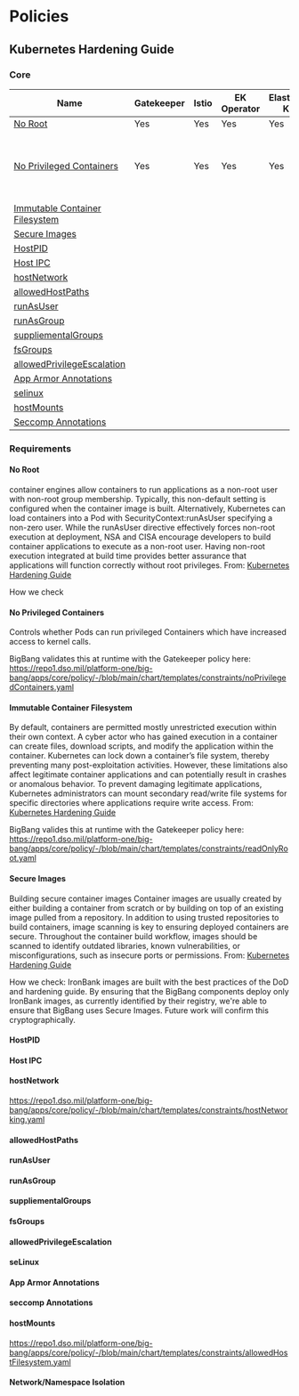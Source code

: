 # Policies

## Kubernetes Hardening Guide

### Core

| Name                                                              | Gatekeeper | Istio | EK Operator | Elasticsearch Kibana | Fluentbit                                                  | Monitoring | Twistlock |
| ----------------------------------------------------------------- | ---------- | ----- | ----------- | -------------------- | ---------------------------------------------------------- | ---------- | --------- |
| [No Root](#no-root)                                               | Yes        | Yes   | Yes         | Yes                  | Yes                                                        | yes        |
| [No Privileged Containers](#no-privileged-containers)             | Yes        | Yes   | Yes         | Yes                  | Fluentbit Daemonset requires Priv for collecting node logs | yes        |           |
| [Immutable Container Filesystem](#immutable-container-filesystem) |
| [Secure Images](#secuire-images)                                  |
| [HostPID](#host-pid)                                              |
| [Host IPC](#host-ipc)                                             |
| [hostNetwork](#host-network)                                      |
| [allowedHostPaths](#allowed-host-paths)                           |
| [runAsUser](#runAsUser)                                           |
| [runAsGroup](#runAsGroup)                                         |
| [suppliementalGroups](#suppliementalGroups)                       |
| [fsGroups](#fsGroups)                                             |
| [allowedPrivilegeEscalation](#allowedPrivilegeEscalation)         |
| [ App Armor Annotations](#app-armor-annotations)                  |
| [ selinux ](#seLinux)                                             |
| [ hostMounts](#hostMounts)                                        |
| [Seccomp Annotations](#app-armor-annotations)                     |

### Requirements

#### No Root

container engines allow containers to run applications as a
non-root user with non-root group membership. Typically, this non-default setting is
configured when the container image is built. Alternatively, Kubernetes can load containers into a Pod with
SecurityContext:runAsUser specifying a non-zero user. While the runAsUser
directive effectively forces non-root execution at deployment, NSA and CISA
encourage developers to build container applications to execute as a non-root user.
Having non-root execution integrated at build time provides better assurance that
applications will function correctly without root privileges. From: [Kubernetes Hardening Guide](https://media.defense.gov/2021/Aug/03/2002820425/-1/-1/1/CTR_KUBERNETES%20HARDENING%20GUIDANCE.PDF)

How we check

#### No Privileged Containers

Controls whether Pods can run privileged Containers which have increased access to kernel calls.

BigBang validates this at runtime with the Gatekeeper policy here: https://repo1.dso.mil/platform-one/big-bang/apps/core/policy/-/blob/main/chart/templates/constraints/noPrivilegedContainers.yaml

#### Immutable Container Filesystem

By default, containers are permitted mostly unrestricted execution within their own
context. A cyber actor who has gained execution in a container can create files,
download scripts, and modify the application within the container. Kubernetes can lock
down a container’s file system, thereby preventing many post-exploitation activities.
However, these limitations also affect legitimate container applications and can
potentially result in crashes or anomalous behavior. To prevent damaging legitimate
applications, Kubernetes administrators can mount secondary read/write file systems for
specific directories where applications require write access. From: [Kubernetes Hardening Guide](https://media.defense.gov/2021/Aug/03/2002820425/-1/-1/1/CTR_KUBERNETES%20HARDENING%20GUIDANCE.PDF)

BigBang valides this at runtime with the Gatekeeper policy here: https://repo1.dso.mil/platform-one/big-bang/apps/core/policy/-/blob/main/chart/templates/constraints/readOnlyRoot.yaml

#### Secure Images

Building secure container images
Container images are usually created by either building a container from scratch or by
building on top of an existing image pulled from a repository. In addition to using trusted
repositories to build containers, image scanning is key to ensuring deployed containers
are secure. Throughout the container build workflow, images should be scanned to
identify outdated libraries, known vulnerabilities, or misconfigurations, such as insecure
ports or permissions. From: [Kubernetes Hardening Guide](https://media.defense.gov/2021/Aug/03/2002820425/-1/-1/1/CTR_KUBERNETES%20HARDENING%20GUIDANCE.PDF)

How we check: IronBank images are built with the best practices of the DoD and hardening guide. By
ensuring that the BigBang components deploy only IronBank images, as currently identified by their registry,
we're able to ensure that BigBang uses Secure Images. Future work will confirm this cryptographically.

#### HostPID

#### Host IPC

#### hostNetwork

https://repo1.dso.mil/platform-one/big-bang/apps/core/policy/-/blob/main/chart/templates/constraints/hostNetworking.yaml

#### allowedHostPaths

#### runAsUser

#### runAsGroup

#### suppliementalGroups

#### fsGroups

#### allowedPrivilegeEscalation

#### seLinux

#### App Armor Annotations

#### seccomp Annotations

#### hostMounts

https://repo1.dso.mil/platform-one/big-bang/apps/core/policy/-/blob/main/chart/templates/constraints/allowedHostFilesystem.yaml

#### Network/Namespace Isolation
